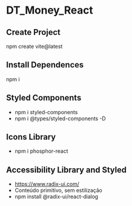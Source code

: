 # DT_Money_React

## Create Project
npm create vite@latest

## Install Dependences
npm i

## Styled Components
- npm i styled-components
- npm i @types/styled-components -D

## Icons Library 
- npm i phosphor-react

## Accessibility Library and Styled
- https://www.radix-ui.com/
- Conteúdo primitivo, sem estilização
- npm install @radix-ui/react-dialog
